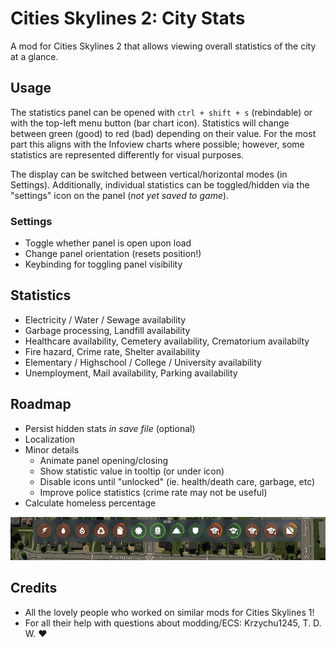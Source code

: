 # Cities Skylines 2: City Stats

A mod for Cities Skylines 2 that allows viewing overall statistics of the city at a glance.

## Usage

The statistics panel can be opened with `ctrl + shift + s` (rebindable) or with the top-left menu button (bar chart icon). Statistics will change between green (good) to red (bad) depending on their value. For the most part this aligns with the Infoview charts where possible; however, some statistics are represented differently for visual purposes.

The display can be switched between vertical/horizontal modes (in Settings). Additionally, individual statistics can be toggled/hidden via the "settings" icon on the panel (_not yet saved to game_).

### Settings

- Toggle whether panel is open upon load
- Change panel orientation (resets position!)
- Keybinding for toggling panel visibility

## Statistics

- Electricity / Water / Sewage availability
- Garbage processing, Landfill availability
- Healthcare availability, Cemetery availability, Crematorium availabilty
- Fire hazard, Crime rate, Shelter availability
- Elementary / Highschool / College / University availability
- Unemployment, Mail availability, Parking availability

## Roadmap

- Persist hidden stats _in save file_ (optional)
- Localization
- Minor details
  - Animate panel opening/closing
  - Show statistic value in tooltip (or under icon)
  - Disable icons until "unlocked" (ie. health/death care, garbage, etc)
  - Improve police statistics (crime rate may not be useful)
- Calculate homeless percentage

![screenshot](./CityStats/Properties/Screenshots/screenshot_4_closeup.png)

## Credits

- All the lovely people who worked on similar mods for Cities Skylines 1!
- For all their help with questions about modding/ECS: Krzychu1245, T. D. W. ♥
